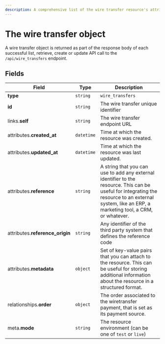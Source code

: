```yaml
---
description: A comprehensive list of the wire transfer resource's attributes and relationships
---
```


# The wire transfer object

A wire transfer object is returned as part of the response body of each successful list, retrieve, create or update API call to the `/api/wire_transfers` endpoint.

## Fields

| Field          | Type     | Description                                  |
| -------------- | -------- | -------------------------------------------- |
| **type**       | `string` | `wire_transfers`                        |
| **id**         | `string` | The wire transfer unique identifier  |
| links.**self** | `string` | The wire transfer endpoint URL       |
| attributes.**created_at** | `datetime` | Time at which the resource was created. |
| attributes.**updated_at** | `datetime` | Time at which the resource was last updated. |
| attributes.**reference** | `string` | A string that you can use to add any external identifier to the resource. This can be useful for integrating the resource to an external system, like an ERP, a marketing tool, a CRM, or whatever. |
| attributes.**reference_origin** | `string` | Any identifier of the third party system that defines the reference code |
| attributes.**metadata** | `object` | Set of key-value pairs that you can attach to the resource. This can be useful for storing additional information about the resource in a structured format. |
| relationships.**order** | `object` | The order associated to the wiretransfer payment, that is set as its payment source. |
| meta.**mode** | `string` | The resource environment \(can be one of `test` or `live`\) |

